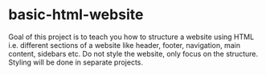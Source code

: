 # basic-html-website
Goal of this project is to teach you how to structure a website using HTML i.e. different sections of a website like header, footer, navigation, main content, sidebars etc. Do not style the website, only focus on the structure. Styling will be done in separate projects. 
